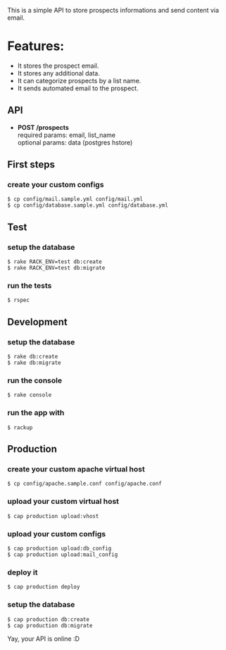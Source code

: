 This is a simple API to store prospects informations and send content via email.

# Features:

* It stores the prospect email.
* It stores any additional data.
* It can categorize prospects by a list name.
* It sends automated email to the prospect.

## API

* **POST /prospects**  
  required params: email, list_name  
  optional params: data (postgres hstore)  

## First steps

### create your custom configs
`$ cp config/mail.sample.yml config/mail.yml`  
`$ cp config/database.sample.yml config/database.yml`

## Test

### setup the database
`$ rake RACK_ENV=test db:create`  
`$ rake RACK_ENV=test db:migrate`

### run the tests
`$ rspec`

## Development

### setup the database
`$ rake db:create`  
`$ rake db:migrate`

### run the console
`$ rake console`

### run the app with
`$ rackup`

## Production

### create your custom apache virtual host
`$ cp config/apache.sample.conf config/apache.conf`

### upload your custom virtual host
`$ cap production upload:vhost`

### upload your custom configs
`$ cap production upload:db_config`  
`$ cap production upload:mail_config`

### deploy it
`$ cap production deploy`

### setup the database
`$ cap production db:create`  
`$ cap production db:migrate`  

Yay, your API is online :D

